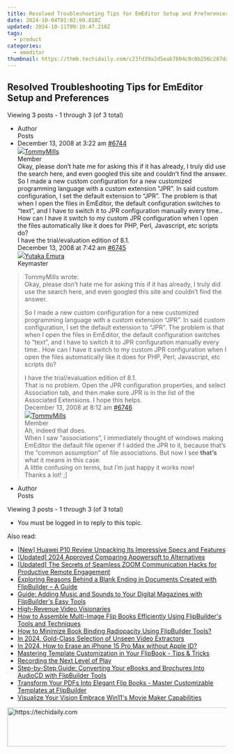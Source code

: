 ```yaml
---
title: Resolved Troubleshooting Tips for EmEditor Setup and Preferences
date: 2024-10-04T01:02:09.810Z
updated: 2024-10-11T09:19:47.218Z
tags:
  - product
categories:
  - emeditor
thumbnail: https://thmb.techidaily.com/c23fd39a2d5eab7804c8c0b256c287da5a7d97c2d7588b0ef8db354da07eb1bf.jpg
---
```


## Resolved Troubleshooting Tips for EmEditor Setup and Preferences

Viewing 3 posts - 1 through 3 (of 3 total)

* Author  
Posts
* December 13, 2008 at 3:22 am [#6744](https://tools.techidaily.com/emeditor/products/)  
[![](https://secure.gravatar.com/avatar/1462706829b62a7de1c3966f1366573c?s=80&d=identicon&r=g)TommyMills](https://www.emeditor.com/forums/users/TommyMills/ "View TommyMills's profile")  
Member  
Okay, please don’t hate me for asking this if it has already, I truly did use the search here, and even googled this site and couldn’t find the answer.  
 So I made a new custom configuration for a new customized programming language with a custom extension “JPR”. In said custom configuration, I set the default extension to “JPR”. The problem is that when I open the files in EmEditor, the default configuration switches to “text”, and I have to switch it to JPR configuration manually every time.. How can I have it switch to my custom JPR configuration when I open the files automatically like it does for PHP, Perl, Javascript, etc scripts do?  
 I have the trial/evaluation edition of 8.1.  
December 13, 2008 at 7:42 am [#6745](https://tools.techidaily.com/emeditor/products/)  
[![](https://secure.gravatar.com/avatar/a0a6377144ed3636f985d87303f65ed2?s=80&d=identicon&r=g)Yutaka Emura](https://www.emeditor.com/forums/users/yemura/ "View Yutaka Emura's profile")  
Keymaster  
> TommyMills wrote:  
> Okay, please don’t hate me for asking this if it has already, I truly did use the search here, and even googled this site and couldn’t find the answer.  
>  
> So I made a new custom configuration for a new customized programming language with a custom extension “JPR”. In said custom configuration, I set the default extension to “JPR”. The problem is that when I open the files in EmEditor, the default configuration switches to “text”, and I have to switch it to JPR configuration manually every time.. How can I have it switch to my custom JPR configuration when I open the files automatically like it does for PHP, Perl, Javascript, etc scripts do?  
>  
> I have the trial/evaluation edition of 8.1.  
 That is no problem. Open the JPR configuration properties, and select Association tab, and then make sure JPR is in the list of the Associated Extensions. I hope this helps.  
December 13, 2008 at 8:12 am [#6746](https://tools.techidaily.com/emeditor/products/)  
[![](https://secure.gravatar.com/avatar/1462706829b62a7de1c3966f1366573c?s=80&d=identicon&r=g)TommyMills](https://www.emeditor.com/forums/users/TommyMills/ "View TommyMills's profile")  
Member  
Ah, indeed that does.  
 When I saw “associations”, I immediately thought of windows making EmEditor the default file opener if I added the JPR to it, because that’s the “common assumption” of file associations. But now I see **that’s** what it means in this case.  
 A little confusing on terms, but I’m just happy it works now!  
 Thanks a lot! ;\]
* Author  
Posts

Viewing 3 posts - 1 through 3 (of 3 total)

* You must be logged in to reply to this topic.

<ins class="adsbygoogle"
     style="display:block"
     data-ad-format="autorelaxed"
     data-ad-client="ca-pub-7571918770474297"
     data-ad-slot="1223367746"></ins>

<ins class="adsbygoogle"
     style="display:block"
     data-ad-client="ca-pub-7571918770474297"
     data-ad-slot="8358498916"
     data-ad-format="auto"
     data-full-width-responsive="true"></ins>

<span class="atpl-alsoreadstyle">Also read:</span>
<div><ul>
<li><a href="https://some-knowledge.techidaily.com/new-huawei-p10-review-unpacking-its-impressive-specs-and-features/"><u>[New] Huawei P10 Review Unpacking Its Impressive Specs and Features</u></a></li>
<li><a href="https://screen-mirroring-recording.techidaily.com/updated-2024-approved-comparing-apowersoft-to-alternatives/"><u>[Updated] 2024 Approved Comparing Apowersoft to Alternatives</u></a></li>
<li><a href="https://screen-mirroring-recording.techidaily.com/updated-the-secrets-of-seamless-zoom-communication-hacks-for-productive-remote-engagement/"><u>[Updated] The Secrets of Seamless ZOOM Communication Hacks for Productive Remote Engagement</u></a></li>
<li><a href="https://win-alternatives.techidaily.com/exploring-reasons-behind-a-blank-ending-in-documents-created-with-flipbuilder-a-guide/"><u>Exploring Reasons Behind a Blank Ending in Documents Created with FlipBuilder – A Guide</u></a></li>
<li><a href="https://win-alternatives.techidaily.com/guide-adding-music-and-sounds-to-your-digital-magazines-with-flipbuilders-easy-tools/"><u>Guide: Adding Music and Sounds to Your Digital Magazines with FlipBuilder's Easy Tools</u></a></li>
<li><a href="https://youtube-lab.techidaily.com/revenue-video-visionaries/"><u>High-Revenue Video Visionaries</u></a></li>
<li><a href="https://win-alternatives.techidaily.com/how-to-assemble-multi-image-flip-books-efficiently-using-flipbuilders-tools-and-techniques/"><u>How to Assemble Multi-Image Flip Books Efficiently Using FlipBuilder's Tools and Techniques</u></a></li>
<li><a href="https://win-alternatives.techidaily.com/how-to-minimize-book-binding-radiopacity-using-flipbuilder-tools/"><u>How to Minimize Book Binding Radiopacity Using FlipBuilder Tools?</u></a></li>
<li><a href="https://facebook-video-files.techidaily.com/in-2024-gold-class-selection-of-unseen-video-extractors/"><u>In 2024, Gold-Class Selection of Unseen Video Extractors</u></a></li>
<li><a href="https://apple-account.techidaily.com/in-2024-how-to-erase-an-iphone-15-pro-max-without-apple-id-by-drfone-ios/"><u>In 2024, How to Erase an iPhone 15 Pro Max without Apple ID?</u></a></li>
<li><a href="https://win-alternatives.techidaily.com/mastering-template-customization-in-your-flipbook-tips-and-tricks/"><u>Mastering Template Customization in Your FlipBook - Tips & Tricks</u></a></li>
<li><a href="https://video-screen-grab.techidaily.com/recording-the-next-level-of-play/"><u>Recording the Next Level of Play</u></a></li>
<li><a href="https://win-alternatives.techidaily.com/step-by-step-guide-converting-your-ebooks-and-brochures-into-audiocd-with-flipbuilder-tools/"><u>Step-by-Step Guide: Converting Your eBooks and Brochures Into AudioCD with FlipBuilder Tools</u></a></li>
<li><a href="https://win-alternatives.techidaily.com/transform-your-pdfs-into-elegant-flip-books-master-customizable-templates-at-flipbuilder/"><u>Transform Your PDFs Into Elegant Flip Books - Master Customizable Templates at FlipBuilder</u></a></li>
<li><a href="https://extra-tips.techidaily.com/visualize-your-vision-embrace-win11s-movie-maker-capabilities/"><u>Visualize Your Vision Embrace Win11's Movie Maker Capabilities</u></a></li>
</ul></div>

<!-- affiliate ads begin -->
<a href="https://ephamedtechinc.pxf.io/c/5597632/2137219/26400" target="_top" id="2137219">
  <img src="//a.impactradius-go.com/display-ad/26400-2137219" border="0" alt="https://techidaily.com" width="728" height="90"/>
</a>
<img height="0" width="0" src="https://ephamedtechinc.pxf.io/i/5597632/2137219/26400" style="position:absolute;visibility:hidden;" border="0" />
<!-- affiliate ads end -->

